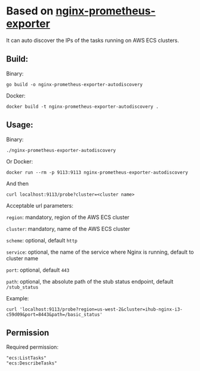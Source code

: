 # Based on [nginx-prometheus-exporter](https://github.com/nginxinc/nginx-prometheus-exporter)

It can auto discover the IPs of the tasks running on AWS ECS clusters.

## Build:
Binary:
```
go build -o nginx-prometheus-exporter-autodiscovery
```
Docker:
```
docker build -t nginx-prometheus-exporter-autodiscovery .
```

## Usage:
Binary:
```
./nginx-prometheus-exporter-autodiscovery
```
Or Docker:
```
docker run --rm -p 9113:9113 nginx-prometheus-exporter-autodiscovery
```
And then
```
curl localhost:9113/probe?cluster=<cluster name>
```
Acceptable url parameters:

`region`: mandatory, region of the AWS ECS cluster

`cluster`: mandatory, name of the AWS ECS cluster

`scheme`: optional, default `http`

`service`: optional, the name of the service where Nginx is running, default to cluster name

`port`: optional, default `443`

`path`: optional, the absolute path of the stub status endpoint, default `/stub_status`

Example:

```
curl 'localhost:9113/probe?region=us-west-2&cluster=ihub-nginx-i3-c59d09&port=8443&path=/basic_status'
```

## Permission

Required permission:

```
"ecs:ListTasks"
"ecs:DescribeTasks"
```
